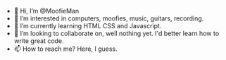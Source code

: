 - 👋 Hi, I’m @MoofieMan
- 👀 I’m interested in computers, moofies, music, guitars, recording.
- 🌱 I’m currently learning HTML CSS and Javascript.
- 💞️ I’m looking to collaborate on, well nothing yet. I'd better learn how to write great code.
- 📫 How to reach me? Here, I guess.

<!---
MoofieMan/MoofieMan is a ✨ special ✨ repository because its `README.md` (this file) appears on your GitHub profile.
You can click the Preview link to take a look at your changes.
--->

